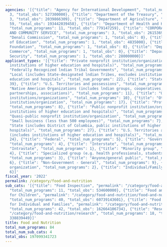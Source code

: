 ```yaml
---
agencies: '[{"title": "Agency for International Development", "total_num_programs":
  3, "total_obs": 527300000}, {"title": "Department of the Treasury", "total_num_programs":
  3, "total_obs": 2039866309}, {"title": "Department of Agriculture", "total_num_programs":
  59, "total_obs": 193442039458}, {"title": "Department of Health and Human Services",
  "total_num_programs": 11, "total_obs": 779147259}, {"title": "CORPORATION FOR NATIONAL
  AND COMMUNITY SERVICE", "total_num_programs": 3, "total_obs": 26153697}, {"title":
  "Denali Commission", "total_num_programs": 1, "total_obs": 0}, {"title": "Department
  of Education", "total_num_programs": 1, "total_obs": 4835000}, {"title": "Inter-American
  Foundation", "total_num_programs": 1, "total_obs": 0}, {"title": "Department of
  Commerce", "total_num_programs": 1, "total_obs": 0}, {"title": "Department of Homeland
  Security", "total_num_programs": 1, "total_obs": 280000000}]'
applicant_types: '[{"title": "Private nonprofit institution/organization (includes
  institutions of higher education and hospitals)", "total_num_programs": 30}, {"title":
  "Federally Recognized lndian Tribal Governments", "total_num_programs": 26}, {"title":
  "Local (includes State-designated lndian Tribes, excludes institutions of higher
  education and hospitals", "total_num_programs": 22}, {"title": "State", "total_num_programs":
  39}, {"title": "U.S. Territories and possessions", "total_num_programs": 28}, {"title":
  "Native American Organizations (includes lndian groups, cooperatives, corporations,
  partnerships, associations)", "total_num_programs": 11}, {"title": "Other private
  institutions/organizations", "total_num_programs": 10}, {"title": "Other public
  institution/organization", "total_num_programs": 17}, {"title": "Profit organization",
  "total_num_programs": 8}, {"title": "Public nonprofit institution/organization (includes
  institutions of higher education and hospitals)", "total_num_programs": 33}, {"title":
  "Quasi-public nonprofit institution/organization", "total_num_programs": 5}, {"title":
  "Small business (less than 500 employees)", "total_num_programs": 7}, {"title":
  "State (includes District of Columbia, public institutions of higher education and
  hospitals)", "total_num_programs": 27}, {"title": "U.S. Territories and possessions
  (includes institutions of higher education and hospitals)", "total_num_programs":
  24}, {"title": "Federal", "total_num_programs": 5}, {"title": "Government - General",
  "total_num_programs": 4}, {"title": "Interstate", "total_num_programs": 1}, {"title":
  "Intrastate", "total_num_programs": 1}, {"title": "Minority group", "total_num_programs":
  4}, {"title": "Specialized group (e.g. health professionals, students, veterans)",
  "total_num_programs": 3}, {"title": "Anyone/general public", "total_num_programs":
  6}, {"title": "Non-Government - General", "total_num_programs": 9}, {"title": "Sponsored
  organization", "total_num_programs": 2}, {"title": "Individual/Family", "total_num_programs":
  6}]'
fiscal_year: '2022'
permalink: /category/food-and-nutrition
sub_cats: '[{"title": "Food Inspection", "permalink": "/category/food-and-nutrition/food-inspection",
  "total_num_programs": 11, "total_obs": 534600000}, {"title": "Food and Nutrition
  for Children", "permalink": "/category/food-and-nutrition/food-and-nutrition-for-children",
  "total_num_programs": 40, "total_obs": 60739143601}, {"title": "Food and Nutrition
  for Individual and Families", "permalink": "/category/food-and-nutrition/food-and-nutrition-for-individual-and-families",
  "total_num_programs": 42, "total_obs": 162664106734}, {"title": "Research", "permalink":
  "/category/food-and-nutrition/research", "total_num_programs": 18, "total_obs":
  338839449}]'
title: Food and Nutrition
total_num_programs: 84
total_num_sub_cats: 4
total_obs: 197099341723
---
```

